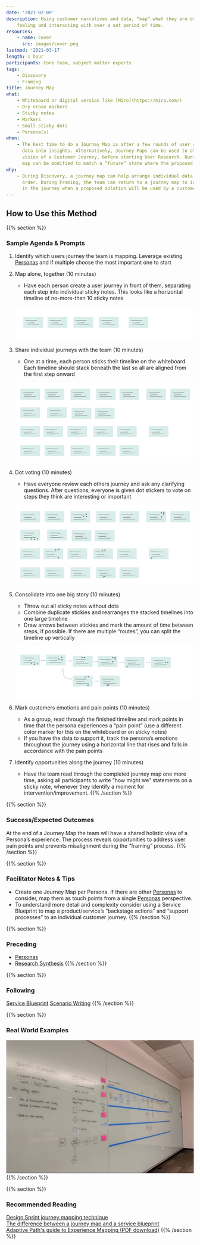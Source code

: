 ```yaml
---
date: '2021-02-09'
description: Using customer narratives and data, “map” what they are doing, thinking,
    feeling and interacting with over a set period of time.
resources:
    - name: cover
      src: images/cover.png
lastmod: '2021-03-17'
length: 1 hour
participants: Core team, subject matter experts
tags:
    - Discovery
    - Framing
title: Journey Map
what:
    - Whiteboard or digital version like [Miro](https://miro.com/)
    - Dry erase markers
    - Sticky notes
    - Markers
    - Small sticky dots
    - Persona(s)
when:
    - The best time to do a Journey Map is after a few rounds of user research, when synthesizing
      data into insights. Alternatively, Journey Maps can be used to align the stakeholder’s
      vision of a Customer Journey, before starting User Research. During Framing, the
      map can be modified to match a “future” state where the proposed solution exists.
why:
    - During Discovery, a journey map can help arrange individual data points into chronological
      order. During Framing, the team can return to a journey map to identify the point
      in the journey when a proposed solution will be used by a customer.
---
```


## How to Use this Method

{{% section %}}

### Sample Agenda & Prompts

1. Identify which users journey the team is mapping. Leverage existing [Personas](/practices/personas) and if multiple choose the most important one to start

1. Map alone, together (10 minutes)

    - Have each person create a user journey in front of them, separating each step into individual sticky notes. This looks like a horizontal timeline of no-more-than 10 sticky notes

    ![Individual user journey](images/Step-1.png)

1. Share individual journeys with the team (10 minutes)

    - One at a time, each person sticks their timeline on the whiteboard. Each timeline should stack beneath the last so all are aligned from the first step onward

    ![All user journeys](images/Step-2.png)

1. Dot voting (10 minutes)

    - Have everyone review each others journey and ask any clarifying questions. After questions, everyone is given dot stickers to vote on steps they think are interesting or important

    ![All user journeys dot voted](images/Step-3.png)

1. Consolidate into one big story (10 minutes)

    - Throw out all sticky notes without dots
    - Combine duplicate stickies and rearranges the stacked timelines into one large timeline
    - Draw arrows between stickies and mark the amount of time between steps, if possible. If there are multiple “routes”, you can split the timeline up vertically

    ![Consolidated user journeys](images/Step-4.png)

1. Mark customers emotions and pain points (10 minutes)

    - As a group, read through the finished timeline and mark points in time that the persona experiences a “pain point” (use a different color marker for this on the whiteboard or on sticky notes)
    - If you have the data to support it, track the persona’s emotions throughout the journey using a horizontal line that rises and falls in accordance with the pain points

1. Identify opportunities along the journey (10 minutes)
    - Have the team read through the completed journey map one more time, asking all participants to write “how might we” statements on a sticky note, whenever they identify a moment for intervention/improvement.
      {{% /section %}}

{{% section %}}

### Success/Expected Outcomes

At the end of a Journey Map the team will have a shared holistic view of a Persona’s experience. The process reveals opportunities to address user pain points and prevents misalignment during the “framing” process.
{{% /section %}}

{{% section %}}

### Facilitator Notes & Tips

-   Create one Journey Map per Persona. If there are other [Personas](/practices/personas)
    to consider, map them as touch points from a single [Personas](/practices/personas) perspective.
-   To understand more detail and complexity consider using a Service Blueprint to map a product/service’s “backstage actions” and “support processes” to an individual customer journey.
    {{% /section %}}

{{% section %}}

### Preceding

-   [Personas](/practices/personas)
-   [Research Synthesis](/practices/research-synthesis)
    {{% /section %}}

{{% section %}}

### Following

[Service Blueprint](/practices/service-blueprint)
[Scenario Writing](/practices/scenario-writing)
{{% /section %}}

{{% section %}}

### Real World Examples

![Journey map on a whiteboard example](images/example-1.jpg)
{{% /section %}}

{{% section %}}

### Recommended Reading

[Design Sprint journey mapping technique](https://sprintstories.com/the-design-sprint-note-n-map-a9bf0ca88f51)  
[The difference between a journey map and a service blueprint](https://blog.practicalservicedesign.com/the-difference-between-a-journey-map-and-a-service-blueprint-31a6e24c4a6c)  
[Adaptive Path's guide to Experience Mapping (PDF download)](https://adaptivepath.s3.amazonaws.com/apguide/download/Adaptive_Paths_Guide_to_Experience_Mapping.pdf)
{{% /section %}}
